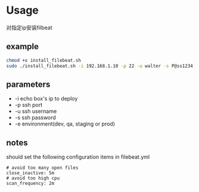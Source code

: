 # Usage
对指定ip安装filbeat

## example

```sh
chmod +x install_filebeat.sh 
sudo ./install_filebeat.sh -i 192.168.1.10 -p 22 -u walter -s P@ss1234 -e dev

```

## parameters

* -i echo box's ip to deploy
* -p ssh port
* -u ssh username
* -s ssh password
* -e environment(dev, qa, staging or prod)

## notes

should set the following configuration items in filebeat.yml

```
# avoid too many open files
close_inactive: 5m
# avoid too high cpu
scan_frequency: 2m
```